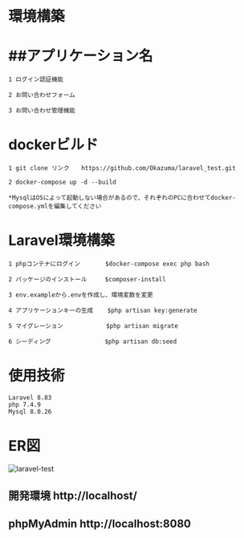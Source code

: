 環境構築　　
=====
##アプリケーション名  
=====
    1 ログイン認証機能  
    
    2 お問い合わせフォーム 
    
    3 お問い合わせ管理機能  
    
dockerビルド  
=====
    1 git clone リンク　　https://github.com/Okazuma/laravel_test.git  
    
    2 docker-compose up -d --build  
    
    *MysqlはOSによって起動しない場合があるので、それぞれのPCに合わせてdocker-compose.ymlを編集してください

Laravel環境構築  
=====
    1 phpコンテナにログイン       $docker-compose exec php bash  
    
    2 パッケージのインストール     $composer-install  
    
    3 env.exampleから.envを作成し、環境変数を変更  
    
    4 アプリケーションキーの生成    $php artisan key:generate  
    
    5 マイグレーション            $php artisan migrate  
    
    6 シーディング               $php artisan db:seed  

使用技術  
=====
    Laravel 8.83  
    php 7.4.9  
    Mysql 8.0.26  

ER図  
=====
![laravel-test](https://github.com/Okazuma/laravel_test/assets/160417297/0601e39a-fcd4-42ac-a63a-37a6885b512d) 

開発環境 http://localhost/  
-----

phpMyAdmin http://localhost:8080  
-----



